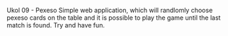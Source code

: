 Ukol 09 - Pexeso
Simple web application, which will randlomly choose pexeso cards on the table and it is possible to play the game until the last match is found. Try and have fun. 

